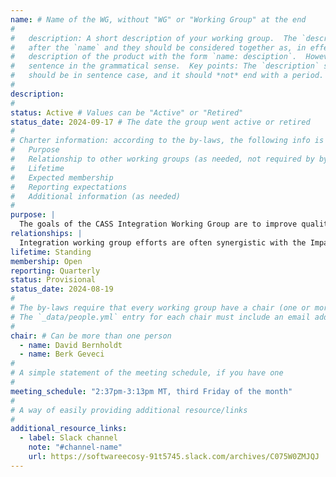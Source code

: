 ```yaml
---
name: # Name of the WG, without "WG" or "Working Group" at the end
#
#   description: A short description of your working group.  The `description` is always shown immediately 
#   after the `name` and they should be considered together as, in effect constructing a sentence-length 
#   description of the product with the form `name: desciption`.  However it does not need to be a complete 
#   sentence in the grammatical sense.  Key points: The `description` should *not* repeat the `name`, it 
#   should be in sentence case, and it should *not* end with a period.
# 
description:
#
status: Active # Values can be "Active" or "Retired"
status_date: 2024-09-17 # The date the group went active or retired
#
# Charter information: according to the by-laws, the following info is expected:
#   Purpose
#   Relationship to other working groups (as needed, not required by by-laws)
#   Lifetime
#   Expected membership
#   Reporting expectations
#   Additional information (as needed)
#
purpose: |
  The goals of the CASS Integration Working Group are to improve quality, sustainability, delivery, and interoperability across the scientific and AI software ecosystem. Individual efforts take place at the ecosystem and individual product community levels, including on-node and inter-node programming systems, tools, data and visualization, math libraries, and workflows.  The dual focus on ecosystem and product levels is essential due to the challenges of creating a cohesive ecosystem that includes product communities with different needs and varying levels of maturity.
relationships: |
  Integration working group efforts are often synergistic with the Impact Framework and User-Developer Experience (UDX) working groups.
lifetime: Standing
membership: Open
reporting: Quarterly
status: Provisional
status_date: 2024-08-19
#
# The by-laws require that every working group have a chair (one or more).  The people named as chairs should also appear in `_data/people.yml` with exactly the same name.  
# The `_data/people.yml` entry for each chair must include an email address because readers of the site are advised to contact the chair(s) to learn more about or join the working group.
#
chair: # Can be more than one person
  - name: David Bernholdt
  - name: Berk Geveci
#
# A simple statement of the meeting schedule, if you have one
#
meeting_schedule: "2:37pm-3:13pm MT, third Friday of the month"
#
# A way of easily providing additional resource/links
#
additional_resource_links:
  - label: Slack channel
    note: "#channel-name"
    url: https://softwareecosy-91t5745.slack.com/archives/C075W0ZMJQJ
---
```

